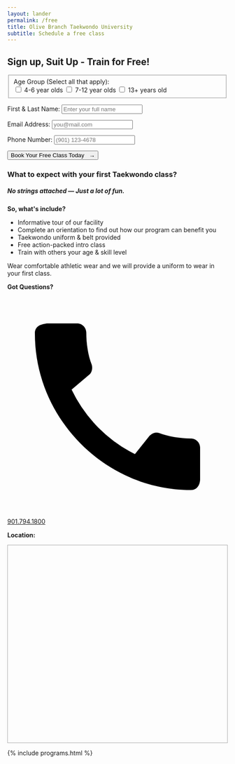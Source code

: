 ```yaml
---
layout: lander
permalink: /free
title: Olive Branch Taekwondo University
subtitle: Schedule a free class
---
```


<section class="page-section" id="free">
	<div class="container">
		<div class="row">
			<div class="col-md-10 offset-md-1 text-center">
				<h2 class="section-heading text-uppercase">Sign up, Suit Up - Train for Free!</h2>
				<!-- <ul class="free-steps"> 
					<li class="active">
						<span class="step-count">1</span>
						<svg width="25" height="21" fill="none" xmlns="http://www.w3.org/2000/svg">
						  <path d="M8.8 10.5a5 5 0 1 1 5-5 5 5 0 0 1-5 5Zm3.4 1.3c1.6 0 3 .7 4 1.7L12.7 17v.4l-.3 2.4v.8H2c-1 0-1.9-.8-1.9-1.9V17c0-2.9 2.3-5.3 5.2-5.3H6c.9.5 1.8.7 2.8.7 1 0 2-.2 2.9-.7h.6Zm1.8 5.7 5.4-5.4 2.8 2.8-5.4 5.4-2.4.2c-.4 0-.7-.3-.7-.7l.3-2.3ZM24.7 11c.4.4.4 1 0 1.3L23.1 14l-2.8-2.8 1.6-1.7a1 1 0 0 1 1.3 0l1.5 1.5Z" fill="#222"/>
						</svg>
						<span class="step-label">Sign up</span>
					</li>
					<li>
						<span class="step-count">2</span>
						<svg width="18" height="21" fill="none" xmlns="http://www.w3.org/2000/svg">
						  <path d="M0 18.6V8h17.5v10.6c0 1-.9 1.9-1.9 1.9H2c-1 0-1.9-.8-1.9-1.9Zm2.5-7.5V15c0 .3.3.6.6.6H7c.3 0 .6-.3.6-.6V11c0-.3-.3-.6-.6-.6H3c-.3 0-.6.3-.6.6ZM15.6 3c1 0 1.9.9 1.9 1.9v1.8H0V5C0 3.9.8 3 1.9 3h1.9V1.1c0-.3.2-.6.6-.6h1.2c.3 0 .7.3.7.6V3h5V1.1c0-.3.2-.6.6-.6H13c.3 0 .7.3.7.6V3h1.8Z" fill="#222"/>
						</svg>
						<span class="step-label">Schedule class</span>
					</li>
				</ul> -->
			</div>
		</div>
		<div class="row">
			<div class="col-md-10 offset-md-1">
				<div id="free-class-form">
					<form name="contact" method="POST" netlify netlify-honeypot="bot-field" id="free-form">
					  <fieldset>
					    <label>Age Group (Select all that apply):</label> 
					    <!-- <input type="hidden" name="age-group" value="Age Group:"> -->
					    <div class="checkbox-group"> 
						    <label class="checkbox-box" for="age-4-6"> 
						      <input type="checkbox" id="age4-6" name="age-group" >
						      <label for="age4-6">4-6 year olds</label>
						    </label>
						    <label class="checkbox-box" for="age-7-12"> 
						      <input type="checkbox" id="age7-12" name="age-group" >
						      <label for="age7-12">7-12 year olds</label>
						    </label>
						    <label class="checkbox-box" for="age-13+">
						      <input type="checkbox" id="age13+" name="age-group" >
						      <label for="age13+">13+ years old</label>
						    </label>
						  </div>
					  </fieldset>
					  <div id="div1" class="optional-div text-center">
					  	<label style="margin: 0;">Little Warrior (4-6 years old)</label>
					  	<p>Select an upcoming date & time:</p>
					  	<!-- <input type="hidden" name="date-time" value="Date & time:"> -->
					  	<div class="radio-group">
						    <div class="radio-box">
						    	<label for="lw-mon-415" value="Appt: Date/Time" >
						        <input type="radio" id="lw-mon-415" name="lw-age-group">
						        <label for="lw-mon-415">Monday @ 4:15p.m.</label>
						      </label>
						    </div>
						    <div class="radio-box">
						    	<label value="Appt: Date/Time" >
						        <input type="radio" id="lw-tues-415" name="lw-age-group">
						        <label for="lw-tues-415" >Tuesday @ 4:15p.m.</label>
						      </label>
						    </div>
						    <div class="radio-box">
						    	<label for="lw-thurs-415" value="Appt: Date/Time" >
						        <input type="radio" id="lw-thurs-415" name="lw-age-group">
						        <label for="lw-thurs-415">Thursday @ 4:15p.m.</label>
						      </label>
						    </div>
							</div>
					  </div>
						<div id="div2" class="optional-div text-center">
							<label style="margin: 0;">Team Positive (7-12 years old)</label>
					  	<p>Select an upcoming date & time:</p>
					  	<!-- <input type="hidden" name="date-time" value="Date & time:"> -->
					  	<div class="radio-group">
						    <div class="radio-box">
						    	<label value="Appt: Date/Time">
						        <input type="radio" id="tp-mon-415" name="tp-age-group">
						        <label for="tp-mon-415">Monday @ 4:45p.m.</label>
						      </label>
						    </div>
						    <div class="radio-box">
						    	<label value="Appt: Date/Time">
						        <input type="radio" id="tp-tues-415" name="tp-age-group">
						        <label for="tp-tues-415">Tuesday @ 5:30p.m.</label>
						      </label>
						    </div>
						    <div class="radio-box">
						    	<label value="Appt: Date/Time">
						        <input type="radio" id="tp-thurs-415" name="tp-age-group">
						        <label for="tp-thurs-415">Thursday @ 4:45p.m.</label>
						      </label>
						    </div>
							</div>
						</div>
						<div id="div3" class="optional-div text-center">
							<label style="margin: 0;">Teen / Adult (13+ years old)</label>
					  	<p>Select an upcoming date & time:</p>
					  	<!-- <input type="hidden" name="date-time" value="Date & time:"> -->
					  	<div class="radio-group">
						    <div class="radio-box">
						    	<label value="Appt: Date/Time">
						        <input type="radio" id="ta-mon-415" name="ta-age-group">
						        <label for="ta-mon-415">Tuesday @ 6:15p.m.</label>
						      </label>
						    </div>
						    <div class="radio-box">
						    	<label value="Appt: Date/Time">
						        <input type="radio" id="ta-tues-415" name="ta-age-group">
						        <label for="ta-tues-415">Thursday @ 6:15p.m.</label>
						      </label>
						    </div>
							</div>
						</div>
						<style>.optional-div {display:none;}</style>
					  <p>
					    <label for="name">First & Last Name:</label>
					    <input type="text" id="name" name="name" placeholder="Enter your full name" required />
					  </p>
					  <p>
					    <label for="email">Email Address:</label>
					    <input type="email" id="email" name="email" placeholder="you@mail.com" required />
					  </p>
					  <p>
					    <label for="phone">Phone Number:</label>
					    <input type="tel" id="phone" name="phone" placeholder="(901) 123-4678" required />
					  </p>
					  <p>
					    <button type="submit">Book Your Free Class Today &nbsp; →</button>
					  </p>
					</form>
					<!-- <p class="form-desc">After submitting the form, you’ll be able to schedule your First Free Class at a time that works for you.</p> -->
				</div>
				<div id="free-thanks" style="display: none;">
					<h2 class="top-brow yellow mt-3">✅ Thanks for requesting your 1st class.</h2>
					<p><strong>A Taekwondo University team member will reach out very soon to confirm your appointment and walk you through all the amazing stuff you'll experience on your first taekwondo class.</strong></p>
				</div>
			</div>
		</div>
		<!-- Below form free class included block -->
		<div class="row" id="free-includes">
			<div class="col-md-10 offset-md-1">
				<div class="free-includes-content">
					<h3 class="mb-3 text-center">What to expect with your first Taekwondo class?</h3>
					<h5 class="mb-2 text-center">No strings attached &mdash; Just a lot of fun.</h5>
					<div class="row" style="margin: 0;">
						<div class="col-md-6 pb-5 pb-sm-4 pr-lg-5">
							<p class="top-brow yellow"><strong>So, what's include?</strong></p>
							<ul class="pl-3">
								<li>Informative tour of our facility</li>
								<li>Complete an orientation to find out how our program can benefit you</li>
								<li>Taekwondo uniform & belt provided</li>
								<li>Free action-packed intro class</li>
								<li>Train with others your age & skill level</li>
							</ul>
							<p class="" style="font-size: 14px;">Wear comfortable athletic wear and we will provide a uniform to wear in your first class.</p>
							<p class="mt-4 mb-2"><strong>Got Questions?</strong></p>
							<a class="d-inline-flex align-items-center btn btn-primary btn-md btn-light text-uppercase w-icon" href="tel:9017491800">
            	<svg viewBox="0 0 24 24" xmlns="http://www.w3.org/2000/svg"><path d="M20 15.4c-1.2 0-2.4-.2-3.5-.6a1 1 0 0 0-1 .3l-1.6 2a15.2 15.2 0 0 1-6.9-7l2-1.7c.2-.2.3-.6.2-1-.4-1-.6-2.3-.6-3.5 0-.5-.4-1-1-1H4.3C3.6 3 3 3.2 3 4c0 9.3 7.7 17 17 17 .7 0 1-.6 1-1.2v-3.4c0-.6-.5-1-1-1z"></path></svg>901.794.1800</a>
						</div>
						<div class="col-md-6">
							<p class="top-brow yellow"><strong>Location:</strong></p>
							<div class="embed-container" style="border:1px solid #aaa;"><iframe class="lazyload" data-src='https://www.google.com/maps/embed?pb=!1m14!1m8!1m3!1d13080.254270641717!2d-89.830971!3d34.9550154!3m2!1i1024!2i768!4f13.1!3m3!1m2!1s0x0%3A0x69f85f9c57f5d468!2sTaekwondo%20University!5e0!3m2!1sen!2sus!4v1673368861443!5m2!1sen!2sus' width='600' height='450' style='border:0;' allowfullscreen='' loading='lazy' referrerpolicy='no-referrer-when-downgrade'></iframe></div>
						</div>
					</div>
				</div>
			</div> 
		</div>
	</div>
</section>

<script src="https://player.vimeo.com/api/player.js"></script>
<script>
	document.addEventListener("DOMContentLoaded", () => {

			// hero vid load class
	    const iframe = document.querySelector("#landing-video iframe");
	    const landingHero = document.querySelector("#landing-hero");

	    if (iframe) {
	        const player = new Vimeo.Player(iframe);

	        // Listen for when the video starts playing
	        player.on("play", () => {
	            landingHero.classList.add("vid-load");
	        });
	    }

	    // class cat toggle
	    const checkboxes = document.querySelectorAll("input[name='age-group']");
	    const divMap = {
	        "age4-6": "div1",
	        "age7-12": "div2",
	        "age13+": "div3"
	    };

	    checkboxes.forEach(checkbox => {
	        checkbox.addEventListener("change", () => {
	            Object.entries(divMap).forEach(([checkboxId, divId]) => {
	                document.getElementById(divId).style.display = 
	                    document.getElementById(checkboxId).checked ? "block" : "none";
	            });
	        });
	    });

	    // Radio de-select option
	    // const radioButtons = document.querySelectorAll("input[type='radio']");
	    // radioButtons.forEach(radio => {
	    //     radio.addEventListener("click", function () {
	    //         if (this.checked) {
	    //             this.dataset.wasChecked = this.dataset.wasChecked === "true" ? "false" : "true";

	    //             if (this.dataset.wasChecked === "false") {
	    //                 this.checked = false;
	    //             }
	    //         }
	    //     });
	    // });

	});

  document.getElementById("free-form").addEventListener("submit", function(event) {
    event.preventDefault(); // Prevent the default form submission

    // Simulate a successful Netlify form submission
    fetch("/", {
      method: "POST",
      body: new FormData(this),
    })
    .then(() => {
      // Remove "active" class from first LI
      // document.querySelector(".free-steps li.active").classList.remove("active");
      // Add "active" class to second LI
      // document.querySelector(".free-steps li:nth-child(2)").classList.add("active");
      // Hide the form
      document.getElementById("free-class-form").style.display = "none";
      // Show the thank you message
      document.getElementById("free-thanks").style.display = "block";
    })
    .catch((error) => console.error("Error:", error));
  });

</script>

{% include programs.html %}